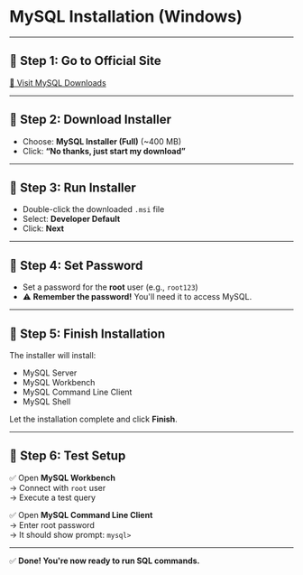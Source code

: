 # MySQL Installation (Windows)

---

## 📌 Step 1: Go to Official Site
[🔗 Visit MySQL Downloads](https://dev.mysql.com/downloads/installer/)

---

## 📌 Step 2: Download Installer
- Choose: **MySQL Installer (Full)** (~400 MB)
- Click: **“No thanks, just start my download”**

---

## 📌 Step 3: Run Installer
- Double-click the downloaded `.msi` file
- Select: **Developer Default**
- Click: **Next**

---

## 📌 Step 4: Set Password
- Set a password for the **root** user (e.g., `root123`)
- ⚠️ **Remember the password!** You'll need it to access MySQL.

---

## 📌 Step 5: Finish Installation
The installer will install:
- MySQL Server  
- MySQL Workbench  
- MySQL Command Line Client  
- MySQL Shell  

Let the installation complete and click **Finish**.

---

## 📌 Step 6: Test Setup

✅ Open **MySQL Workbench**  
→ Connect with `root` user  
→ Execute a test query

✅ Open **MySQL Command Line Client**  
→ Enter root password  
→ It should show prompt: `mysql>`

---

✅ **Done! You're now ready to run SQL commands.**

